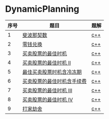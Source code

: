 # DynamicPlanning

| 序号 | 题目                                                         | 题解                           |
| ---- | ------------------------------------------------------------ | ------------------------------ |
| 1    | [斐波那契数](https://leetcode-cn.com/problems/fibonacci-number/) | [c++](source/leetcode509.cpp)  |
| 2    | [零钱兑换](https://leetcode-cn.com/problems/coin-change/)    | [c++](\source\leetcode322.cpp) |
| 3    | [买卖股票的最佳时机](https://leetcode-cn.com/problems/best-time-to-buy-and-sell-stock/) | [c++](source/leetcode121.cpp)  |
| 4    | [买卖股票的最佳时机 II](https://leetcode-cn.com/problems/best-time-to-buy-and-sell-stock-ii/) | [c++](source/leetcode122.cpp)  |
| 5    | [最佳买卖股票时机含冷冻期](https://leetcode-cn.com/problems/best-time-to-buy-and-sell-stock-with-cooldown/) | [c++](source/leetcode309.cpp)  |
| 6    | [买卖股票的最佳时机含手续费](https://leetcode-cn.com/problems/best-time-to-buy-and-sell-stock-with-transaction-fee/) | [c++](source/leetcode714.cpp)  |
| 7    | [买卖股票的最佳时机 III](https://leetcode-cn.com/problems/best-time-to-buy-and-sell-stock-iii/) | [c++](source/leetcode123.cpp)  |
| 8    | [买卖股票的最佳时机 IV](https://leetcode-cn.com/problems/best-time-to-buy-and-sell-stock-iv/) | [c++](source/leetcode188.cpp)  |
| 9    | [打家劫舍](https://leetcode-cn.com/problems/house-robber/)   | [c++](source/leetcode198.cpp)  |


